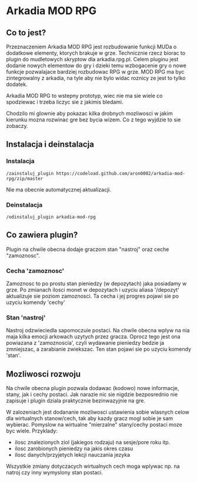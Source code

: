 # Arkadia MOD RPG

## Co to jest?

Przeznaczeniem Arkadia MOD RPG jest rozbudowanie funkcji MUDa o dodatkowe elementy, ktorych brakuje w grze.
Technicznie rzecz biorac to plugin do mudletowych skryptow dla arkadia.rpg.pl.
Celem pluginu jest dodanie nowych elementow do gry i dzieki temu wzbogacenie gry o nowe funkcje pozwalajace bardziej rozbudowac RPG w grze.
MOD RPG ma byc zintegrowalny z arkadia, na tyle aby nie bylo widac roznicy ze jest to tylko dodatek.

Arkadia MOD RPG to wstepny prototyp, wiec nie ma sie wiele co spodziewac i trzeba liczyc sie z jakimis bledami.

Chodzilo mi glownie aby pokazac kilka drobnych mozliwosci w jakim kierunku mozna rozwinac gre bez bycia wizem.
Co z tego wyjdzie to sie zobaczy.


## Instalacja i deinstalacja

### Instalacja

```
/zainstaluj_plugin https://codeload.github.com/aron0002/arkadia-mod-rpg/zip/master
```
Nie ma obecnie automatycznej aktualizacji.

### Deinstalacja

```
/odinstaluj_plugin arkadia-mod-rpg
```


## Co zawiera plugin?

Plugin na chwile obecna dodaje graczom stan "nastroj" oraz ceche "zamoznosc".

### Cecha 'zamoznosc'
Zamoznosc to po prostu stan pieniedzy (w depozytach) jaka posiadamy w grze. Po zmianach ilosci monet w depozytach i uzyciu aliasa '/depozyt' aktualizuje sie poziom zamoznosci.
Ta cecha i jej progres pojawi sie po uzyciu komendy 'cechy'

### Stan 'nastroj'
Nastroj odzwieciedla sapomoczuie postaci. Na chwile obecna wplyw na nia maja kilka emocji arkowach uzytych przez gracza.
Oprocz tego jest ona powiazana z 'zamoznoscia', czyli wydawanie pieniedzy bedzie ja zmniejszac, a zarabianie zwiekszac.
Ten stan pojawi sie po uzyciu komendy 'stan'.

## Mozliwosci rozwoju

Na chwile obecna plugin pozwala dodawac (kodowo) nowe informacje, stany, jak i cechy postaci.
Jak narazie nic sie nigdzie bezposrednio nie zapisuje i plugin dziala praktycznie bezinwazyjnie na gre.

W zalozeniach jest dodananie mozliwosci ustawienia sobie wlasnych celow dla wirtualnych stanow/cech, tak aby kazdy gracz mogl sobie je sam wybierac.
Pomyslow na wirtualne "mierzalne" stany/cechy postaci moze byc wiele. Przyklady:
 - ilosc znalezionych ziol (jakiegos rodzaju) na sesje/pore roku itp. 
 - ilosc zarobionych pieniedzy na jakis okres czasu
 - ilosc danych/przyjetych lekcji nauczania jezyka
 
Wszystkie zmiany dotyczacych wirtualnych cech moga wplywac np. na natroj czy inny wymyslony stan postaci.
